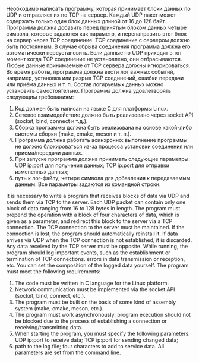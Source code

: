 Необходимо написать программу, которая принимает блоки данных по UDP и отправляет их по TCP на сервер. 
Каждый UDP пакет может содержать только один блок данных длиной от 16 до 128 байт. 
Программа должна добавить перед принятым блоком данных четыре символа, которые задаются как параметр, 
и перенаправить этот блок на сервер через TCP соединение.
TCP соединение с сервером должно быть постоянным. 
В случае обрыва соединения программа должна его автоматически переустановить. 
Если данные по UDP приходят в тот момент когда TCP соединение не установлено, они отбрасываются. 
Любые данные принимаемые от TCP сервера должны игнорироваться. 
Во время работы, программа должна вести лог важных событий, например, установка или разрыв TCP соединений, 
ошибки передачи или приёма данных и т. п. 
Состав логируемых данных можно установить самостоятельно.
Программа должна удовлетворять следующим требованиям:

1. Код должен быть написан на языке C для платформы Linux.
2. Сетевое взаимодействие должно быть реализовано через socket API (socket, bind, connect и т.д.).
3. Сборка программы должна быть реализована на основе какой-либо системы сборки (make, cmake, meson и т. п.).
4. Программа должна работать асинхронно: выполнение программы не должно блокироваться из-за процесса установки соединения или приема/передачи данных.
5. При запуске программа должна принимать следующие параметры: UDP ip:port для получения данных; TCP ip:port для отправки измененных данных;
6. путь к лог-файлу; четыре символа для добавления к передаваемым данным. Все параметры задаются из командной строки.


It is necessary to write a program that receives blocks of data via UDP and sends them via TCP to the server.
Each UDP packet can contain only one block of data ranging from 16 to 128 bytes in length.
The program must prepend the operation with a block of four characters of data, which is given as a parameter,
and redirect this block to the server via a TCP connection.
The TCP connection to the server must be maintained.
If the connection is lost, the program should automatically reinstall it.
If data arrives via UDP when the TCP connection is not established, it is discarded.
Any data received by the TCP server must be opposite.
While running, the program should log important events, such as the establishment or termination of TCP connections.
errors in data transmission or reception, etc.
You can set the composition of the logged data yourself.
The program must meet the following requirements:

1. The code must be written in C language for the Linux platform.
2. Network communication must be implemented via the socket API (socket, bind, connect, etc.).
3. The program must be built on the basis of some kind of assembly system (make, cmake, meson, etc.).
4. The program must work asynchronously: program execution should not be blocked due to the process of establishing a connection or receiving/transmitting data.
5. When starting the program, you must specify the following parameters: UDP ip:port to receive data; TCP ip:port for sending changed data;
6. path to the log file; four characters to add to service data. All parameters are set from the command line.

